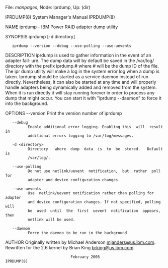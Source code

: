 File: *manpages*,  Node: iprdump,  Up: (dir)

IPRDUMP(8)                  System Manager's Manual                 IPRDUMP(8)



NAME
       iprdump - IBM Power RAID adapter dump utility

SYNOPSIS
       iprdump [-d directory]

       iprdump --version --debug --use-polling --use-uevents

DESCRIPTION
       iprdump  is used to gather information in the event of an adapter fail‐
       ure.  The dump data will by default be saved in the /var/log/ directory
       with  the prefix iprdump.# where # will be the dump ID of the file. The
       ipr dump utility will make a log in the system error log when a dump is
       taken.   Iprdump  should  be started as a service daemon instead of run
       directly. Nevertheless, it can also be started at  any  time  and  will
       properly  handle  adapters being dynamically added and removed from the
       system. When it is run directly it will stay running forever  in  order
       to  process  any  dump that might occur. You can start it with "iprdump
       --daemon" to force it into the background.

OPTIONS
       --version
              Print the version number of iprdump

       --debug
              Enable additional error logging. Enabling this  will  result  in
              additional errors logging to /var/log/messages.

       -d <directory>
              Directory   where  dump  data  is  to  be  stored.   Default  is
              /var/log/.

       --use-polling
              Do not use netlink/uevent  notification,  but  rather  poll  for
              adapter and device configuration changes.

       --use-uevents
              Use  netlink/uevent notification rather than polling for adapter
              and device configuration changes. If not specified, polling will
              be  used  until  the  first  uevent  notification  appears, then
              netlink will be used.

       --daemon
              Force the daemon to be run in the background

AUTHOR
       Originally written by Michael Anderson <mjanders@us.ibm.com>. Rewritten
       for the 2.6 kernel by Brian King <brking@us.ibm.com>.



                                 February 2005                      IPRDUMP(8)
